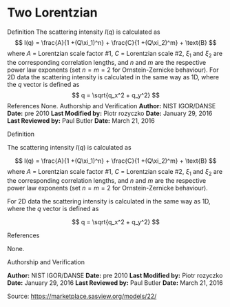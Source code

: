 # Two Lorentzian

Definition The scattering intensity $I(q)$ is calculated as $$  I(q) = \frac{A}{1 +(Q\xi_1)^n} + \frac{C}{1 +(Q\xi_2)^m} + \text{B} $$ where $A$ = Lorentzian scale factor #1, $C$ = Lorentzian scale #2, $\xi_1$ and $\xi_2$ are the corresponding correlation lengths, and $n$ and $m$ are the respective power law exponents (set $n = m = 2$ for Ornstein-Zernicke behaviour). For 2D data the scattering intensity is calculated in the same way as 1D, where the $q$ vector is defined as $$  q = \sqrt{q_x^2 + q_y^2} $$ References None. Authorship and Verification **Author:** NIST IGOR/DANSE **Date:** pre 2010 **Last Modified by:** Piotr rozyczko **Date:** January 29, 2016 **Last Reviewed by:** Paul Butler **Date:** March 21, 2016

Definition

The scattering intensity $I(q)$ is calculated as

$$  I(q) = \frac{A}{1 +(Q\xi_1)^n} + \frac{C}{1 +(Q\xi_2)^m} + \text{B} $$ where $A$ = Lorentzian scale factor #1, $C$ = Lorentzian scale #2, $\xi_1$ and $\xi_2$ are the corresponding correlation lengths, and $n$ and $m$ are the respective power law exponents (set $n = m = 2$ for Ornstein-Zernicke behaviour).

For 2D data the scattering intensity is calculated in the same way as 1D, where the $q$ vector is defined as

$$  q = \sqrt{q_x^2 + q_y^2} $$

References

None.

Authorship and Verification

**Author:** NIST IGOR/DANSE **Date:** pre 2010 **Last Modified by:** Piotr rozyczko **Date:** January 29, 2016 **Last Reviewed by:** Paul Butler **Date:** March 21, 2016

Source: https://marketplace.sasview.org/models/22/
